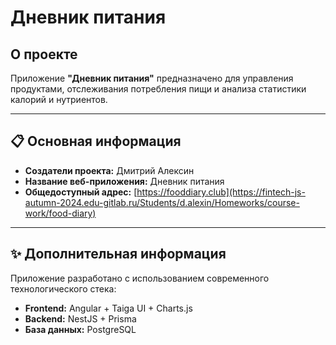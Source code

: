 # Дневник питания

## О проекте
Приложение **"Дневник питания"** предназначено для управления продуктами, отслеживания потребления пищи и анализа статистики калорий и нутриентов.

---

## 📋 Основная информация
- **Создатели проекта:** Дмитрий Алексин
- **Название веб-приложения:** Дневник питания
- **Общедоступный адрес:** [https://fooddiary.club](https://fintech-js-autumn-2024.edu-gitlab.ru/Students/d.alexin/Homeworks/course-work/food-diary)  

---

## ✨ Дополнительная информация
Приложение разработано с использованием современного технологического стека:
- **Frontend:** Angular + Taiga UI + Charts.js
- **Backend:** NestJS + Prisma
- **База данных:** PostgreSQL
